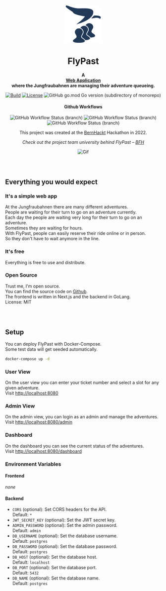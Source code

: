<p align="center">
    <a href="https://github.com/nicololuescher/flypast">
        <img height="120px" src="assets/flypast.svg" />
    </a>
    <h1 align="center">
        FlyPast
    </h1>
</p>

<p align="center">
  <strong>
    A <br />
    <a href="https://github.com/nicololuescher/flypast">Web Application</a>
    <br />
    where the Jungfraubahnen are managing their adventure queueing.
  </strong>
</p>

<p align="center">
  <a href="https://github.com/nicololuescher/flypast/issues"><img
    src="https://img.shields.io/github/issues/nicololuescher/flypast"
    alt="Build"
  /></a>
  <a href="https://github.com/nicololuescher/flypast"><img 
    src="https://img.shields.io/github/license/nicololuescher/flypast" 
    alt="License"
  /></a>
  <img alt="GitHub go.mod Go version (subdirectory of monorepo)" src="https://img.shields.io/github/go-mod/go-version/nicololuescher/flypast?filename=src%2Fbackend%2Fgo.mod&label=Go">
</p>

<h4 align="center">Github Workflows</h4>
<p align="center">
  <img alt="GitHub Workflow Status (branch)" src="https://img.shields.io/github/workflow/status/nicololuescher/flypast/CI%20Backend/main?label=ci%20backend">
  <img alt="GitHub Workflow Status (branch)" src="https://img.shields.io/github/workflow/status/nicololuescher/flypast/CI%20Frontend/main?label=ci%20frontend">
  <img alt="GitHub Workflow Status (branch)" src="https://img.shields.io/github/workflow/status/nicololuescher/flypast/CodeQL/main?label=CodeQL">
</p>

<p align="center">
  This project was created at the <a href="https://bernhackt/">BernHackt</a> Hackathon in 2022.
</p>

<p align="center">
  <em>
    Check out the project team university behind FlyPast – 
    <a href="https://bfh.ch">BFH</a>
  </em>
</p>

<p align="center">
  <img
    src="assets/FlyPast_Demo_Screen_Recording.gif"
    alt="Gif"
    width="600"
  />
</p>

<h2></h2>
<p>&nbsp;</p>

## Everything you would expect

### It's a simple web app

At the Jungfraubahnen there are many different adventures.  
People are waiting for their turn to go on an adventure currently.  
Each day the people are waiting very long for their turn to go on an adventure.  
Sometimes they are waiting for hours.  
With FlyPast, people can easily reserve their ride online or in person.  
So they don't have to wait anymore in the line.

### It's free

Everything is free to use and distribute.

### Open Source

Trust me, I'm open source.  
You can find the source code on [Github](https://github.com/nicololuescher/flypast).  
The frontend is written in Next.js and the backend in GoLang.  
License: MIT

<h2></h2>
<p>&nbsp;</p>

## Setup

You can deploy FlyPast with Docker-Compose.  
Some test data will get seeded automatically.

```bash
docker-compose up -d
```

### User View

On the user view you can enter your ticket number and select a slot for any given adventure.  
Visit [http://localhost:8080](http://localhost:8080)

### Admin View

On the admin view, you can login as an admin and manage the adventures.  
Visit [http://localhost:8080/admin](http://localhost:8080/admin)

### Dashboard

On the dashboard you can see the current status of the adventures.  
Visit [http://localhost:8080/dashboard](http://localhost:8080/dashboard)

### Environment Variables

#### Frontend

*none*

#### Backend

- `CORS` (optional): Set CORS headers for the API.  
  Default: `*`
- `JWT_SECRET_KEY` (optional): Set the JWT secret key.
- `ADMIN_PASSWORD` (optional): Set the admin password.  
  Default: `admin`
- `DB_USERNAME` (optional): Set the database username.  
  Default: `postgres`
- `DB_PASSWORD` (optional): Set the database password.  
  Default: `postgres`
- `DB_HOST` (optional): Set the database host.  
  Default: `localhost`
- `DB_PORT` (optional): Set the database port.  
  Default: `5432`
- `DB_NAME` (optional): Set the database name.  
  Default: `postgres`
